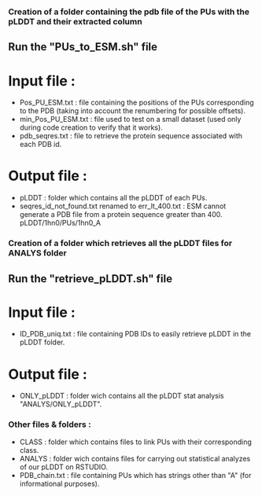 ### Creation of a folder containing the pdb file of the PUs with the pLDDT and their extracted column

## Run the "PUs_to_ESM.sh" file

# Input file :
- Pos_PU_ESM.txt : file containing the positions of the PUs corresponding to the PDB (taking into account the renumbering for possible offsets).
- min_Pos_PU_ESM.txt : file used to test on a small dataset (used only during code creation to verify that it works).
- pdb_seqres.txt : file to retrieve the protein sequence associated with each PDB id.

# Output file :
- pLDDT : folder which contains all the pLDDT of each PUs.
- seqres_id_not_found.txt renamed to err_lt_400.txt : ESM cannot generate a PDB file from a protein sequence greater than 400.
  pLDDT/1hn0/PUs/1hn0_A

### Creation of a folder which retrieves all the pLDDT files for ANALYS folder

## Run the "retrieve_pLDDT.sh" file

# Input file :
- ID_PDB_uniq.txt : file containing PDB IDs to easily retrieve pLDDT in the pLDDT folder.

# Output file :
- ONLY_pLDDT : folder wich contains all the pLDDT stat analysis "ANALYS/ONLY_pLDDT".

### Other files & folders :
- CLASS : folder which contains files to link PUs with their corresponding class.
- ANALYS : folder wich contains files for carrying out statistical analyzes of our pLDDT on RSTUDIO.
- PDB_chain.txt : file containing PUs which has strings other than "A" (for informational purposes).
